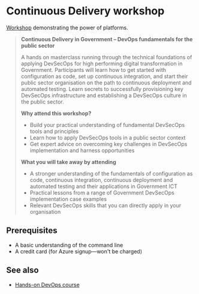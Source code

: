 # Continuous Delivery workshop

[Workshop](https://www.criterionconferences.com/event/devops-digi-trans-conference/agenda/) demonstrating the power of platforms.

> **Continuous Delivery in Government – DevOps fundamentals for the public sector**
>
> A hands on masterclass running through the technical foundations of applying DevSecOps for high performing digital transformation in Government. Participants will learn how to get started with configuration as code, set up continuous integration, and start their public sector organisation on the path to continuous deployment and automated testing. Learn secrets to successfully provisioning key DevSecOps infrastructure and establishing a DevSecOps culture in the public sector.
>
> **Why attend this workshop?**
>
> - Build your practical understanding of fundamental DevSecOps tools and principles
> - Learn how to apply DevSecOps tools in a public sector context
> - Get expert advice on overcoming key challenges in DevSecOps implementation and harness opportunities
>
> **What you will take away by attending**
>
> - A stronger understanding of the fundamentals of configuration as code, continuous integration, continuous deployment and automated testing and their applications in Government ICT
> - Practical lessons from a range of Government DevSecOps implementation case examples
> - Relevant DevSecOps skills that you can directly apply in your organisation

## Prerequisites

- A basic understanding of the command line
- A credit card (for Azure signup—won't be charged)

## See also

- [Hands-on DevOps course](https://github.com/nemonik/hands-on-DevOps)
